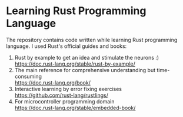 # Learning Rust Programming Language 
The repository contains code written while learning Rust programming language.
I used Rust's official guides and books:

1. Rust by example to get an idea and stimulate the neurons :) \
    https://doc.rust-lang.org/stable/rust-by-example/
2. The main reference for comprehensive understanding but time-consuming \
    https://doc.rust-lang.org/book/
3. Interactive learning by error fixing exercises \
    https://github.com/rust-lang/rustlings/
4. For microcontroller programming domain \
    https://doc.rust-lang.org/stable/embedded-book/
